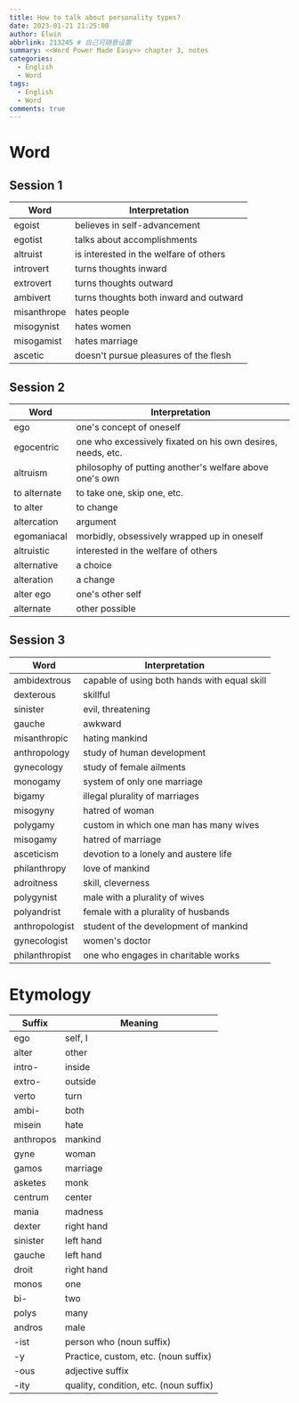 ```yaml
---
title: How to talk about personality types?
date: 2023-01-21 21:25:00
author: Elwin
abbrlink: 213245 # 自己可随意设置
summary: <<Word Power Made Easy>> chapter 3, notes
categories: 
  - English
  - Word
tags:
  - English
  - Word
comments: true
---
```




# Word

## Session 1

| Word        | Interpretation                         |
| ----------- | -------------------------------------- |
| egoist      | believes in self-advancement           |
| egotist     | talks about accomplishments            |
| altruist    | is interested in the welfare of others |
| introvert   | turns thoughts inward                  |
| extrovert   | turns thoughts outward                 |
| ambivert    | turns thoughts both inward and outward |
| misanthrope | hates people                           |
| misogynist  | hates women                            |
| misogamist  | hates marriage                         |
| ascetic     | doesn't pursue pleasures of the flesh  |

## Session 2

| Word         | Interpretation                                              |
| ------------ | ----------------------------------------------------------- |
| ego          | one's concept of oneself                                    |
| egocentric   | one who excessively fixated on his own desires, needs, etc. |
| altruism     | philosophy of putting another's welfare above one's own     |
| to alternate | to take one, skip one, etc.                                 |
| to alter     | to change                                                   |
| altercation  | argument                                                    |
| egomaniacal  | morbidly, obsessively wrapped up in oneself                 |
| altruistic   | interested in the welfare of others                         |
| alternative  | a choice                                                    |
| alteration   | a change                                                    |
| alter ego    | one's other self                                            |
| alternate    | other possible                                              |

## Session 3

| Word           | Interpretation                               |
| -------------- | -------------------------------------------- |
| ambidextrous   | capable of using both hands with equal skill |
| dexterous      | skillful                                     |
| sinister       | evil, threatening                            |
| gauche         | awkward                                      |
| misanthropic   | hating mankind                               |
| anthropology   | study of human development                   |
| gynecology     | study of female ailments                     |
| monogamy       | system of only one marriage                  |
| bigamy         | illegal plurality of marriages               |
| misogyny       | hatred of woman                              |
| polygamy       | custom in which one man has many wives       |
| misogamy       | hatred of marriage                           |
| asceticism     | devotion to a lonely and austere life        |
| philanthropy   | love of mankind                              |
| adroitness     | skill, cleverness                            |
| polygynist     | male with a plurality of wives               |
| polyandrist    | female with a plurality of husbands          |
| anthropologist | student of the development of mankind        |
| gynecologist   | women's doctor                               |
| philanthropist | one who engages in charitable works          |

# Etymology

| Suffix    | Meaning                                |
| --------- | -------------------------------------- |
| ego       | self, I                                |
| alter     | other                                  |
| intro-    | inside                                 |
| extro-    | outside                                |
| verto     | turn                                   |
| ambi-     | both                                   |
| misein    | hate                                   |
| anthropos | mankind                                |
| gyne      | woman                                  |
| gamos     | marriage                               |
| asketes   | monk                                   |
| centrum   | center                                 |
| mania     | madness                                |
| dexter    | right hand                             |
| sinister  | left hand                              |
| gauche    | left hand                              |
| droit     | right hand                             |
| monos     | one                                    |
| bi-       | two                                    |
| polys     | many                                   |
| andros    | male                                   |
| -ist      | person who (noun suffix)               |
| -y        | Practice, custom, etc. (noun suffix)   |
| -ous      | adjective suffix                       |
| -ity      | quality, condition, etc. (noun suffix) |
